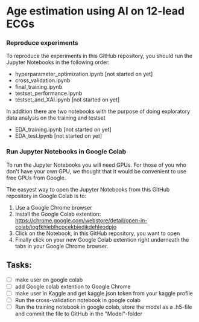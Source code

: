 # Age estimation using AI on 12-lead ECGs

### Reproduce experiments
To reproduce the experiments in this GitHub repository, you should run the Jupyter Notebooks in the following order:

* hyperparameter_optimization.ipynb [not started on yet]
* cross_validation.ipynb
* final_training.ipynb
* testset_performance.ipynb
* testset_and_XAI.ipynb [not started on yet]

In addition there are two notebooks with the purpose of doing exploratory data analysis on the training and testset

* EDA_training.ipynb [not started on yet]
* EDA_test.ipynb [not started on yet]

### Run Jupyter Notebooks in Google Colab
To run the Jupyter Notebooks you will need GPUs. For those of you who don't have your own GPU, we thought that it would be convenient to use free GPUs from Google.

The easyest way to open the Jupyter Notebooks from this GitHub repository in Google Colab is to:

1. Use a Google Chrome browser
2. Install the Google Colab extention: https://chrome.google.com/webstore/detail/open-in-colab/iogfkhleblhcpcekbiedikdehleodpjo
3. Click on the Notebook, in this GitHub repository, you want to open
4. Finally click on your new Google Colab extention right underneath the tabs in your Google Chrome browser.


## Tasks:
- [ ] make user on google colab
- [ ] add Google colab extention to Google Chrome
- [ ] make user in Kaggle and get kaggle.json token from your kaggle profile
- [ ] Run the cross-validation notebook in google colab
- [ ] Run the training notebook in google colab, store the model as a .h5-file and commit the file to GitHub in the "Model"-folder 
